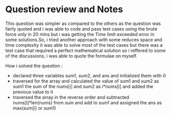 # Question review and Notes

This question was simpler as compared to the others as the question was fairly quoted and i was able to code and pass test cases using the brute force only in 20 mins but i was getting the Time limit exceeded error in some solutions.So, i tried another approach with some reduces space and time complexity it was able to solve most of the test cases but there was a test case that required a perfect mathematical solution so i reffered to some of the discussions, i was able to quote the formulae on myself.

How i solved the question :

- declared three variables sum1, sum2, and ans and initialized them with 0
- traversed for the array and calculated the value of sum1 and sum2 as sum1 the sum of the nums[i] and sum2 as i*nums[i] and added the previous value to it
- traversed the array in the reverse order and subtracted nums[i]*len(nums) from sum and add to sum1 and assigned the ans as max(sum[i] or sum1)

